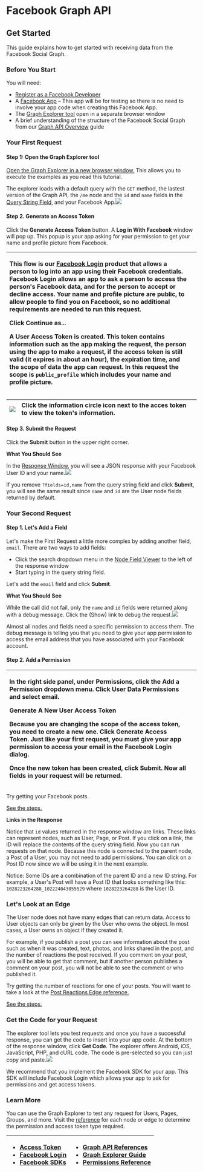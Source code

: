 # Facebook Graph API



## Get Started <a id="get-started"></a>

This guide explains how to get started with receiving data from the Facebook Social Graph.

### Before You Start <a id="before-you-start"></a>

You will need:

* [Register as a Facebook Developer](https://developers.facebook.com/docs/development/register)
* A [Facebook App](https://developers.facebook.com/docs/development/create-an-app) – This app will be for testing so there is no need to involve your app code when creating this Facebook App.
* The [Graph Explorer tool](https://developers.facebook.com/tools/explorer) open in a separate browser window
* A brief understanding of the structure of the Facebook Social Graph from our [Graph API Overview](https://developers.facebook.com/docs/graph-api/overview#nodes) guide

### Your First Request <a id="your-first-request"></a>

#### Step 1: Open the Graph Explorer tool <a id="step-1--open-the-graph-explorer-tool"></a>

[Open the Graph Explorer in a new browser window.](https://developers.facebook.com/tools/explorer) This allows you to execute the examples as you read this tutorial.

The explorer loads with a default query with the `GET` method, the lastest version of the Graph API, the `/me` node and the `id` and `name` fields in the [Query String Field](https://developers.facebook.com/docs/graph-api/guides/explorer#query-string-field), and your Facebook App.![](https://scontent.fewr1-6.fna.fbcdn.net/v/t39.2365-6/232068365_563091814813799_6070357364579520404_n.png?_nc_cat=100&ccb=1-5&_nc_sid=ad8a9d&_nc_ohc=d0STK0yJGfYAX8i57dX&_nc_ht=scontent.fewr1-6.fna&oh=586bd0e1ae4eccb1b415fd330f75f206&oe=6158E5E4)

#### Step 2. Generate an Access Token <a id="step-2--generate-an-access-token"></a>

Click the **Generate Access Token** button. A **Log in With Facebook** window will pop up. This popup is your app asking for your permission to get your name and profile picture from Facebook.

<table>
  <thead>
    <tr>
      <th style="text-align:left">
        <p>This flow is our <a href="https://developers.facebook.com/docs/facebook-login">Facebook Login</a> product
          that allows a person to log into an app using their Facebook credentials.
          Facebook Login allows an app to ask a person to access the person&apos;s
          Facebook data, and for the person to accept or decline access. Your name
          and profile picture are public, to allow people to find you on Facebook,
          so no additional requirements are needed to run this request.</p>
        <p>Click <b>Continue as...</b>
        </p>
        <p>A User Access Token is created. This token contains information such as
          the app making the request, the person using the app to make a request,
          if the access token is still valid (it expires in about an hour), the expiration
          time, and the scope of data the app can request. In this request the scope
          is <code>public_profile</code> which includes your name and profile picture.</p>
      </th>
      <th style="text-align:left">
        <img src="https://scontent.fewr1-5.fna.fbcdn.net/v/t39.2365-6/231956490_308313234407833_1605768375436620205_n.png?_nc_cat=106&amp;ccb=1-5&amp;_nc_sid=ad8a9d&amp;_nc_ohc=X3u6jwe8hPUAX9W6ho8&amp;_nc_ht=scontent.fewr1-5.fna&amp;oh=d9f48005ce94c1fc73fd86adcaec4a56&amp;oe=6159E3EE"
        alt/>
      </th>
    </tr>
  </thead>
  <tbody></tbody>
</table>

| ![](https://scontent.fewr1-6.fna.fbcdn.net/v/t39.2365-6/232991718_592378688435455_3147910228443606263_n.png?_nc_cat=109&ccb=1-5&_nc_sid=ad8a9d&_nc_ohc=_YUz-uoLQvgAX8g8sdO&_nc_ht=scontent.fewr1-6.fna&oh=7d15ae4dcd3c2ed2ba0c3b8873f25cfb&oe=6159E874) | Click the information circle icon next to the acces token to view the token's information. |
| :--- | :--- |


#### Step 3. Submit the Request <a id="step-3--submit-the-request"></a>

Click the **Submit** button in the upper right corner.

**What You Should See**

In the [Response Window](https://developers.facebook.com/docs/graph-api/guides/explorer#response-window), you will see a JSON response with your Facebook User ID and your name.![](https://scontent.fewr1-5.fna.fbcdn.net/v/t39.2365-6/232902382_904467853476103_7217229934737479641_n.png?_nc_cat=105&ccb=1-5&_nc_sid=ad8a9d&_nc_ohc=-1ae6DvRnCEAX_ovoGt&_nc_oc=AQmMV5NwmiB2f8MKxmZh8aCPJNU-rgYkhJ55RJn0Pz9Uvy8B5BvrqLurxVR-2aBty30&_nc_ht=scontent.fewr1-5.fna&oh=60757657aac62ebcfd1915996c0c811d&oe=615A8463)

If you remove `?fields=id,name` from the query string field and click **Submit**, you will see the same result since `name` and `id` are the User node fields returned by default.

### Your Second Request <a id="your-second-request"></a>

#### Step 1. Let's Add a Field <a id="step-1--let-s-add-a-field"></a>

Let's make the First Request a little more complex by adding another field, `email`. There are two ways to add fields:

* Click the search dropdown menu in the [Node Field Viewer](https://developers.facebook.com/docs/graph-api/guides/explorer#node-field-viewer) to the left of the response window
* Start typing in the query string field.

Let's add the `email` field and click **Submit**.

**What You Should See**

While the call did not fail, only the `name` and `id` fields were returned along with a debug message. Click the \(Show\) link to debug the request.![](https://scontent.fewr1-5.fna.fbcdn.net/v/t39.2365-6/233410295_959323958245691_7180707304587023135_n.png?_nc_cat=104&ccb=1-5&_nc_sid=ad8a9d&_nc_ohc=4bWCd9-F5xUAX-8vD42&_nc_ht=scontent.fewr1-5.fna&oh=77b1a58bb9d60e89f4e04764462c1d5b&oe=6158F896)

Almost all nodes and fields need a specific permission to access them. The debug message is telling you that you need to give your app permission to access the email address that you have associated with your Facebook account.

#### Step 2. Add a Permission <a id="step-2--add-a-permission"></a>

<table>
  <thead>
    <tr>
      <th style="text-align:left">
        <p>In the right side panel, under <b>Permissions</b>, click the <b>Add a Permission</b> dropdown
          menu. Click <b>User Data Permissions</b> and select <b>email</b>.</p>
        <p><b>Generate A New User Access Token</b>
        </p>
        <p>Because you are changing the scope of the access token, you need to create
          a new one. Click <b>Generate Access Token</b>. Just like your first request,
          you must give your app permission to access your email in the Facebook
          Login dialog.</p>
        <p>Once the new token has been created, click <b>Submit</b>. Now all fields
          in your request will be returned.</p>
      </th>
      <th style="text-align:left">
        <img src="https://scontent.fewr1-5.fna.fbcdn.net/v/t39.2365-6/234580746_367949518031866_340317674627083357_n.png?_nc_cat=104&amp;ccb=1-5&amp;_nc_sid=ad8a9d&amp;_nc_ohc=vG3QPCchQ-QAX9JKqt8&amp;_nc_ht=scontent.fewr1-5.fna&amp;oh=7e819702886f027f048b59048ac294c6&amp;oe=6159515E"
        alt/>
      </th>
    </tr>
  </thead>
  <tbody></tbody>
</table>

Try getting your Facebook posts. 

[See the steps.](https://developers.facebook.com/docs/graph-api/get-started#)

**Links in the Response**

Notice that `id` values returned in the response window are links. These links can represent nodes, such as User, Page, or Post. If you click on a link, the ID will replace the contents of the query string field. Now you can run requests on that node. Because this node is connected to the parent node, a Post of a User, you may not need to add permissions. You can click on a Post ID now since we will be using it in the next example.

Notice: Some IDs are a combination of the parent ID and a new ID string. For example, a User's Post will have a Post ID that looks something like this: `1028223264288_102224043055529` where `1028223264288` is the User ID.

### Let's Look at an Edge <a id="let-s-look-at-an-edge"></a>

The User node does not have many edges that can return data. Access to User objects can only be given by the User who owns the object. In most cases, a User owns an object if they created it.

For example, if you publish a post you can see information about the post such as when it was created, text, photos, and links shared in the post, and the number of reactions the post received. If you comment on your post, you will be able to get that comment, but if another person publishes a comment on your post, you will not be able to see the comment or who published it.

Try getting the number of reactions for one of your posts. You will want to take a look at the [Post Reactions Edge reference.](https://developers.facebook.com/docs/graph-api/reference/post/reactions/#fields)

[See the steps.](https://developers.facebook.com/docs/graph-api/get-started#)

### Get the Code for your Request <a id="get-the-code-for-your-request"></a>

The explorer tool lets you test requests and once you have a successful response, you can get the code to insert into your app code. At the bottom of the response window, click **Get Code**. The explorer offers Android, iOS, JavaScript, PHP, and cURL code. The code is pre-selected so you can just copy and paste.![](https://scontent.fewr1-6.fna.fbcdn.net/v/t39.2365-6/231948896_1065545040645743_5920314088559660186_n.png?_nc_cat=101&ccb=1-5&_nc_sid=ad8a9d&_nc_ohc=miu9Np9RB-8AX-NN3dQ&_nc_ht=scontent.fewr1-6.fna&oh=f44387f1c0f4bc21a2e0d0d295aeb0d9&oe=61598F2C)

We recommend that you implement the Facebook SDK for your app. This SDK will include Facebook Login which allows your app to ask for permissions and get access tokens.

### Learn More <a id="learn-more"></a>

You can use the Graph Explorer to test any request for Users, Pages, Groups, and more. Visit the [reference](https://developers.facebook.com/docs/graph-api/reference) for each node or edge to determine the permission and access token type required.

<table>
  <thead>
    <tr>
      <th style="text-align:left">
        <ul>
          <li><a href="https://developers.facebook.com/docs/facebook-login/access-tokens">Access Token</a>
          </li>
          <li><a href="https://developers.facebook.com/docs/facebook-login">Facebook Login</a>
          </li>
          <li><a href="https://developers.facebook.com/docs#apis-and-sdks">Facebook SDKs</a>
          </li>
        </ul>
      </th>
      <th style="text-align:left">
        <ul>
          <li><a href="https://developers.facebook.com/docs/graph-api/reference">Graph API References</a>
          </li>
          <li><a href="https://developers.facebook.com/docs/graph-api/guides/explorer">Graph Explorer Guide</a>
          </li>
          <li><a href="https://developers.facebook.com/docs/permissions/reference">Permissions Reference</a>
          </li>
        </ul>
      </th>
    </tr>
  </thead>
  <tbody></tbody>
</table>

